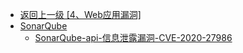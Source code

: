 - [返回上一级 [4、Web应用漏洞]](/4、Web应用漏洞)
- [SonarQube](/4、Web应用漏洞/SonarQube/)
  - [SonarQube-api-信息泄露漏洞-CVE-2020-27986](/4、Web应用漏洞/SonarQube/SonarQube-api-信息泄露漏洞-CVE-2020-27986.md)
